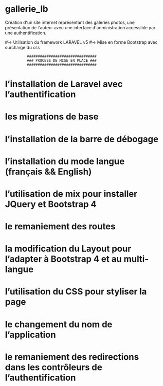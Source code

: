 # gallerie_lb
Création d'un site internet représentant des galeries photos, une présentation de l'auteur avec une interface d'administration accessible par une authentification.

#=> Utilisation du framework LARAVEL v5
#=> Mise en forme Bootstrap avec surcharge du css


              ################################
              ### PROCESS DE MISE EN PLACE ###
              ################################
              
# l’installation de Laravel avec l’authentification
# les migrations de base
# l’installation de la barre de débogage
# l’installation du mode langue (français && English)
# l’utilisation de mix pour installer JQuery et Bootstrap 4
# le remaniement des routes
# la modification du Layout pour l’adapter à Bootstrap 4 et au multi-langue
# l’utilisation du CSS pour styliser la page
# le changement du nom de l’application
# le remaniement des redirections dans les contrôleurs de l’authentification
